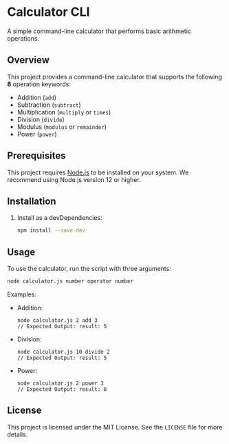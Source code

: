 # Calculator CLI

A simple command-line calculator that performs basic arithmetic operations.

## Overview

This project provides a command-line calculator that supports the following **8** operation keywords:

*   Addition (`add`)
*   Subtraction (`subtract`)
*   Multiplication (`multiply` or `times`)
*   Division (`divide`)
*   Modulus (`modulus` or `remainder`)
*   Power (`power`)

## Prerequisites

This project requires [Node.js](https://nodejs.org/) to be installed on your system. We recommend using Node.js version 12 or higher.


## Installation

1.  Install as a devDependencies:

    ```bash
    npm install --save-dev
    ```


## Usage

To use the calculator, run the script with three arguments:

```bash
node calculator.js number operator number
```

Examples:

*   Addition:

    ```
    node calculator.js 2 add 3
    // Expected Output: result: 5
    ```

*   Division:

    ```
    node calculator.js 10 divide 2
    // Expected Output: result: 5
    ```

*   Power:

    ```
    node calculator.js 2 power 3
    // Expected Output: result: 8
    ```


## License

This project is licensed under the MIT License. See the `LICENSE` file for more details.
